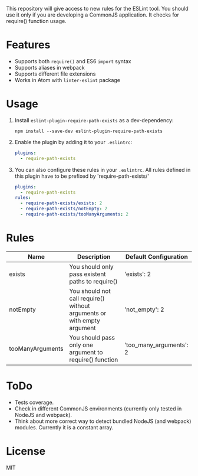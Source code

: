 This repository will give access to new rules for the ESLint tool. You should use it only if you are developing a CommonJS application. It checks for require() function usage.

# Features
- Supports both `require()` and ES6 `import` syntax
- Supports aliases in webpack
- Supports different file extensions
- Works in Atom with `linter-eslint` package

# Usage

1. Install `eslint-plugin-require-path-exists` as a dev-dependency:

    ```shell
    npm install --save-dev eslint-plugin-require-path-exists
    ```

2. Enable the plugin by adding it to your `.eslintrc`:

    ```yaml
    plugins:
      - require-path-exists
    ```
3. You can also configure these rules in your `.eslintrc`. All rules defined in this plugin have to be prefixed by 'require-path-exists/'

    ```yaml
    plugins:
      - require-path-exists
    rules:
      - require-path-exists/exists: 2
      - require-path-exists/notEmpty: 2
      - require-path-exists/tooManyArguments: 2
    ```

# Rules

| Name  | Description | Default Configuration |
| ------------- | ------------- | ------------- |
| exists  | You should only pass existent paths to require() | 'exists': 2 |
| notEmpty | You should not call require() without arguments or with empty argument | 'not_empty': 2 |
| tooManyArguments | You should pass only one argument to require() function | 'too_many_arguments': 2 |

# ToDo

- Tests coverage.
- Check in different CommonJS environments (currently only tested in NodeJS and webpack).
- Think about more correct way to detect bundled NodeJS (and webpack) modules. Currently it is a constant array.

# License

MIT
